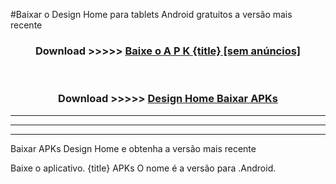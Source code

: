 #Baixar o Design Home   para tablets Android gratuitos a versão mais recente


<div align="center">
<h3>Download >>>>> <a href="https://pt-web.web.app/?pt= {title}">Baixe o A P K {title} [sem anúncios]</a></h3><br>

<h3>Download >>>>> <a href="https://pt-web.web.app/?pt= {title}">Design Home  Baixar APKs</a></h3>
</div>

----------------------------------------------------------

----------------------------------------------------------

----------------------------------------------------------

Baixar APKs Design Home  e obtenha a versão mais recente

Baixe o aplicativo. {title} APKs O nome é a versão para .Android.


